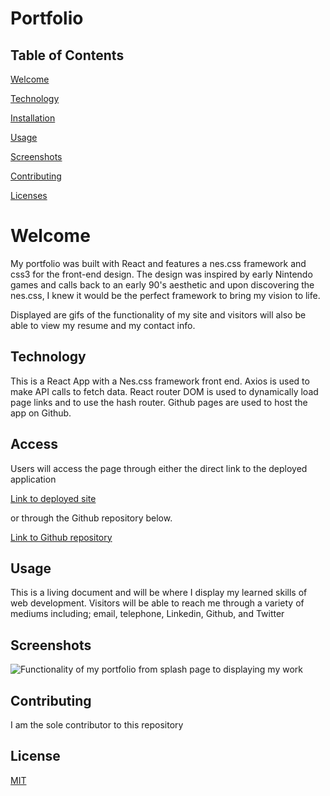 # Portfolio

## Table of Contents

[Welcome](https://github.com/AndreDiop/Portfolio/blob/main/README.md#Welcome)


[Technology](https://github.com/AndreDiop/Portfolio/blob/main/README.md#Technology)

[Installation](https://github.com/AndreDiop/Portfolio/blob/main/README.md#Access)

[Usage](https://github.com/AndreDiop/Portfolio/blob/main/README.md#Usage)

[Screenshots](https://github.com/AndreDiop/Portfolio/blob/main/README.md#Screenshots)

[Contributing](https://github.com/AndreDiop/Portfolio/blob/main/README.md#Contributing)

[Licenses](https://github.com/AndreDiop/Portfolio/blob/main/README.md#Licenses)

# Welcome

My portfolio was built with React and features a nes.css framework and css3 for the front-end design. 
The design was inspired by early Nintendo games and calls back to an early 90's aesthetic and upon discovering the nes.css, I knew it
would be the perfect framework to bring my vision to life. 

Displayed are gifs of the functionality of my site and visitors will also be able to view my resume and my contact info.


## Technology

This is a React App with a Nes.css framework front end. Axios is used to make API calls to fetch data. React router DOM is used to dynamically load page links and to use the hash router. Github pages are used to host the app on Github.


## Access

Users will access the page through either the direct link to the deployed application


[Link to deployed site](https://andrediop.github.io/react-portfolio/#/)


or through the Github repository below.


[Link to Github repository](https://github.com/AndreDiop/react-portfolio)


## Usage

This is a living document and will be where I display my learned skills of web development. Visitors will be able to reach me through a variety of mediums including; email, telephone, Linkedin, Github, and Twitter
## Screenshots


![Functionality of my portfolio from splash page to displaying my work](https://media.giphy.com/media/I2ahWSyGFgaGUHKFAj/giphy.gif)

## Contributing

I am the sole contributor to this repository

## License

[MIT](https://choosealicense.com/licenses/mit/)


